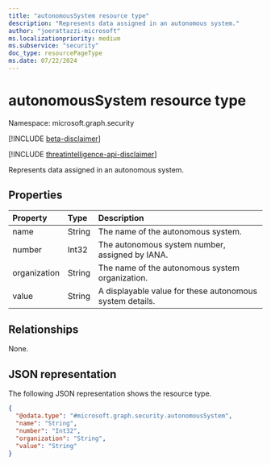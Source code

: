 ```yaml
---
title: "autonomousSystem resource type"
description: "Represents data assigned in an autonomous system."
author: "joerattazzi-microsoft"
ms.localizationpriority: medium
ms.subservice: "security"
doc_type: resourcePageType
ms.date: 07/22/2024
---
```


# autonomousSystem resource type

Namespace: microsoft.graph.security

[!INCLUDE [beta-disclaimer](../../includes/beta-disclaimer.md)]

[!INCLUDE [threatintelligence-api-disclaimer](../../includes/threatintelligence-api-disclaimer.md)]

Represents data assigned in an autonomous system.

## Properties

|Property|Type|Description|
|:---|:---|:---|
|name|String|The name of the autonomous system.|
|number|Int32|The autonomous system number, assigned by IANA.|
|organization|String|The name of the autonomous system organization.   |
|value|String|A displayable value for these autonomous system details.|

## Relationships

None.

## JSON representation

The following JSON representation shows the resource type.
<!-- {
  "blockType": "resource",
  "@odata.type": "microsoft.graph.security.autonomousSystem"
}
-->
``` json
{
  "@odata.type": "#microsoft.graph.security.autonomousSystem",
  "name": "String",
  "number": "Int32",
  "organization": "String",
  "value": "String"
}
```

